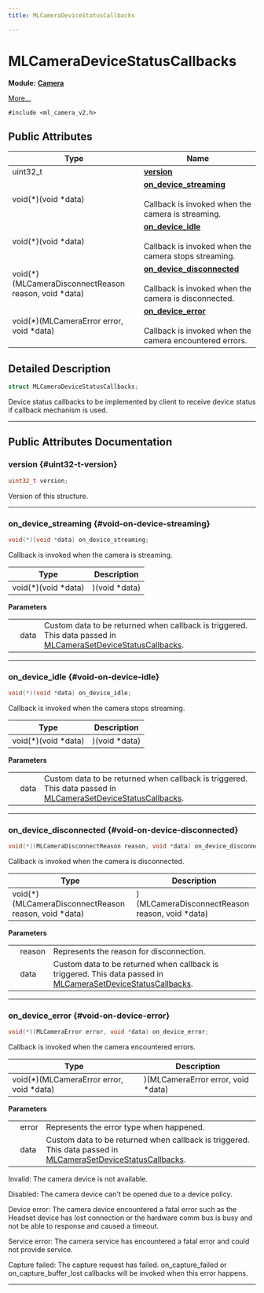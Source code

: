 ```yaml
---
title: MLCameraDeviceStatusCallbacks

---
```


# MLCameraDeviceStatusCallbacks

**Module:** **[Camera](/versioned_docs/version-22-May-2023/api-ref/api/Modules/group___camera/group___camera.md)**



 [More...](#detailed-description)


`#include <ml_camera_v2.h>`

## Public Attributes

| Type           | Name           |
| -------------- | -------------- |
| uint32_t | **[version](/versioned_docs/version-22-May-2023/api-ref/api/Modules/group___camera/struct_m_l_camera_device_status_callbacks.md#uint32-t-version)**  |
| void(*)(void *data) | **[on_device_streaming](/versioned_docs/version-22-May-2023/api-ref/api/Modules/group___camera/struct_m_l_camera_device_status_callbacks.md#void-on-device-streaming)** <br></br>Callback is invoked when the camera is streaming.  |
| void(*)(void *data) | **[on_device_idle](/versioned_docs/version-22-May-2023/api-ref/api/Modules/group___camera/struct_m_l_camera_device_status_callbacks.md#void-on-device-idle)** <br></br>Callback is invoked when the camera stops streaming.  |
| void(*)(MLCameraDisconnectReason reason, void *data) | **[on_device_disconnected](/versioned_docs/version-22-May-2023/api-ref/api/Modules/group___camera/struct_m_l_camera_device_status_callbacks.md#void-on-device-disconnected)** <br></br>Callback is invoked when the camera is disconnected.  |
| void(*)(MLCameraError error, void *data) | **[on_device_error](/versioned_docs/version-22-May-2023/api-ref/api/Modules/group___camera/struct_m_l_camera_device_status_callbacks.md#void-on-device-error)** <br></br>Callback is invoked when the camera encountered errors.  |

## Detailed Description

```cpp
struct MLCameraDeviceStatusCallbacks;
```


Device status callbacks to be implemented by client to receive device status if callback mechanism is used. 





-----------
## Public Attributes Documentation

### version {#uint32-t-version}

```cpp
uint32_t version;
```


Version of this structure. 





-----------

### on_device_streaming {#void-on-device-streaming}

```cpp
void(*)(void *data) on_device_streaming;
```

Callback is invoked when the camera is streaming. 


| Type | Description |
|--|--|
| void(*)(void *data) | )(void *data) |


**Parameters**

|  |   |   |
|--|--|--|
|  |data|Custom data to be returned when callback is triggered. This data passed in [MLCameraSetDeviceStatusCallbacks](/versioned_docs/version-22-May-2023/api-ref/api/Modules/group___camera/group___camera.md#mlresult-mlcamerasetdevicestatuscallbacks). |




-----------

### on_device_idle {#void-on-device-idle}

```cpp
void(*)(void *data) on_device_idle;
```

Callback is invoked when the camera stops streaming. 


| Type | Description |
|--|--|
| void(*)(void *data) | )(void *data) |


**Parameters**

|  |   |   |
|--|--|--|
|  |data|Custom data to be returned when callback is triggered. This data passed in [MLCameraSetDeviceStatusCallbacks](/versioned_docs/version-22-May-2023/api-ref/api/Modules/group___camera/group___camera.md#mlresult-mlcamerasetdevicestatuscallbacks). |




-----------

### on_device_disconnected {#void-on-device-disconnected}

```cpp
void(*)(MLCameraDisconnectReason reason, void *data) on_device_disconnected;
```

Callback is invoked when the camera is disconnected. 


| Type | Description |
|--|--|
| void(*)(MLCameraDisconnectReason reason, void *data) | )(MLCameraDisconnectReason reason, void *data) |


**Parameters**

|  |   |   |
|--|--|--|
|  |reason|Represents the reason for disconnection. |
|  |data|Custom data to be returned when callback is triggered. This data passed in [MLCameraSetDeviceStatusCallbacks](/versioned_docs/version-22-May-2023/api-ref/api/Modules/group___camera/group___camera.md#mlresult-mlcamerasetdevicestatuscallbacks). |




-----------

### on_device_error {#void-on-device-error}

```cpp
void(*)(MLCameraError error, void *data) on_device_error;
```

Callback is invoked when the camera encountered errors. 


| Type | Description |
|--|--|
| void(*)(MLCameraError error, void *data) | )(MLCameraError error, void *data) |


**Parameters**

|  |   |   |
|--|--|--|
|  |error|Represents the error type when happened. |
|  |data|Custom data to be returned when callback is triggered. This data passed in [MLCameraSetDeviceStatusCallbacks](/versioned_docs/version-22-May-2023/api-ref/api/Modules/group___camera/group___camera.md#mlresult-mlcamerasetdevicestatuscallbacks). |



Invalid: The camera device is not available.



Disabled: The camera device can't be opened due to a device policy.



Device error: The camera device encountered a fatal error such as the Headset device has lost connection or the hardware comm bus is busy and not be able to response and caused a timeout.



Service error: The camera service has encountered a fatal error and could not provide service.



Capture failed: The capture request has failed. on_capture_failed or on_capture_buffer_lost callbacks will be invoked when this error happens.





-----------



